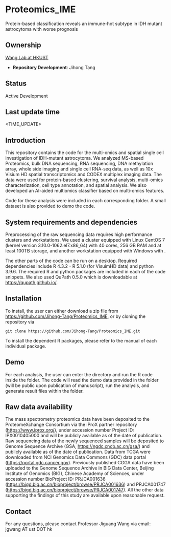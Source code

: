 # Proteomics_IME
Protein-based classification reveals an immune-hot subtype in IDH mutant astrocytoma with worse prognosis

## Ownership
[Wang Lab at HKUST](http://wang-lab.ust.hk/)
* **Repository Development**: Jihong Tang

## Status 
Active Development 

## Last update time
<TIME_UPDATE>

## Introduction
This repository contains the code for the multi-omics and spatial single cell investigation of IDH-mutant astrocytoma. We analyzed MS-based Proteomics, bulk DNA sequencing, RNA sequencing, DNA methylation array, whole side imaging and single cell RNA-seq data, as well as 10x Visium HD spatial transcriptomics and CODEX multiplex imaging data. The data were used for protein-based clustering, survival analysis, multi-omics characterization, cell type annotation, and spatial analysis. We also developed an AI-aided multiomics  classifier based on multi-omics features. 


Code for these analysis were included in each corresponding folder. A small dataset is also provided to demo the code.

## System requirements and dependencies
Preprocessing of the raw sequencing data requires high performance clusters and workstations. We used a cluster equipped with Linux CentOS 7 (kernel version 3.10.0-1062.el7.x86_64) with 40 cores, 256 GB RAM and at least 100TB storage, and another workstation equipped with Windows with .

The other parts of the code can be run on a desktop. Required dependencies include R 4.3.2 - R 5.1.0 (for VisuimHD data) and python 3.9.6. The required R and python packages are included in each of the code snippets. We also used QuPath 0.5.0 which is downloadable at https://qupath.github.io/.

## Installation

To install, the user can either download a zip file from https://github.com/Jihong-Tang/Proteomics_IME, or by cloning the repository via
```
git clone https://github.com/Jihong-Tang/Proteomics_IME.git
```
To install the dependent R packages, please refer to the manual of each individual package.

## Demo
For each analysis, the user can enter the directory and run the R code inside the folder. The code will read the demo data provided in the folder (will be public upon publication of manuscript), run the analysis, and generate result files within the folder.

## Raw data availability
The mass spectrometry proteomics data have been deposited to the ProteomeXchange Consortium via the iProX partner repository (https://www.iprox.org/), under accession number Project ID: IPX0010405000 and will be publicly available as of the date of publication. Raw sequencing data of the newly sequenced samples will be deposited to Genome Sequence Archive (GSA, https://ngdc.cncb.ac.cn/gsa/) and publicly available as of the date of publication. Data from TCGA were downloaded from NCI Genomics Data Commons (GDC) data portal (https://portal.gdc.cancer.gov). Previously published CGGA data have been uploaded to the Genome Sequence Archive in BIG Data Center, Beijing Institute of Genomics (BIG), Chinese Academy of Sciences, under accession number BioProject ID: PRJCA001636 (https://bigd.big.ac.cn/bioproject/browse/PRJCA001636) and PRJCA001747 (https://bigd.big.ac.cn/bioproject/browse/PRJCA001747). All the other data supporting the findings of this study are available upon reasonable request.

## Contact
For any questions, please contact Professor Jiguang Wang via email: jgwang AT ust DOT hk
